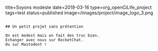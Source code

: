 title=Soyons modeste
date=2019-03-16
type=org_openCiLife_project
tags=test
status=published
image=/images/project/image_logo_3.png
~~~~~~

## Un petit projet sans prétention

On est modest mais on fait des truc bien.
Echanger avec nous sur RocketChat.
Ou sur Mastodont ! 